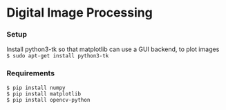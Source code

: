 # Digital Image Processing

### Setup
Install python3-tk so that matplotlib can use a GUI backend, to plot images <br>
`$ sudo apt-get install python3-tk`

### Requirements
`$ pip install numpy` <br>
`$ pip install matplotlib` <br>
`$ pip install opencv-python`
